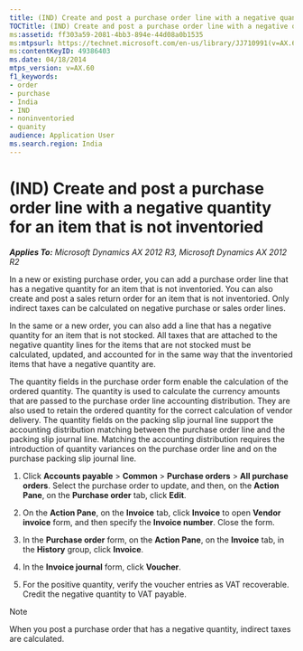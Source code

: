 ```yaml
---
title: (IND) Create and post a purchase order line with a negative quantity for an item that is not inventoried
TOCTitle: (IND) Create and post a purchase order line with a negative quantity for an item that is not inventoried
ms:assetid: ff303a59-2081-4bb3-894e-44d08a0b1535
ms:mtpsurl: https://technet.microsoft.com/en-us/library/JJ710991(v=AX.60)
ms:contentKeyID: 49386403
ms.date: 04/18/2014
mtps_version: v=AX.60
f1_keywords:
- order
- purchase
- India
- IND
- noninventoried
- quanity
audience: Application User
ms.search.region: India
---
```


# (IND) Create and post a purchase order line with a negative quantity for an item that is not inventoried 


_**Applies To:** Microsoft Dynamics AX 2012 R3, Microsoft Dynamics AX 2012 R2_

In a new or existing purchase order, you can add a purchase order line that has a negative quantity for an item that is not inventoried. You can also create and post a sales return order for an item that is not inventoried. Only indirect taxes can be calculated on negative purchase or sales order lines.

In the same or a new order, you can also add a line that has a negative quantity for an item that is not stocked. All taxes that are attached to the negative quantity lines for the items that are not stocked must be calculated, updated, and accounted for in the same way that the inventoried items that have a negative quantity are.

The quantity fields in the purchase order form enable the calculation of the ordered quantity. The quantity is used to calculate the currency amounts that are passed to the purchase order line accounting distribution. They are also used to retain the ordered quantity for the correct calculation of vendor delivery. The quantity fields on the packing slip journal line support the accounting distribution matching between the purchase order line and the packing slip journal line. Matching the accounting distribution requires the introduction of quantity variances on the purchase order line and on the purchase packing slip journal line.

1.  Click **Accounts payable** \> **Common** \> **Purchase orders** \> **All purchase orders**. Select the purchase order to update, and then, on the **Action Pane**, on the **Purchase order** tab, click **Edit**.

2.  On the **Action Pane**, on the **Invoice** tab, click **Invoice** to open **Vendor invoice** form, and then specify the **Invoice number**. Close the form.

3.  In the **Purchase order** form, on the **Action Pane**, on the **Invoice** tab, in the **History** group, click **Invoice**.

4.  In the **Invoice journal** form, click **Voucher**.

5.  For the positive quantity, verify the voucher entries as VAT recoverable. Credit the negative quantity to VAT payable.


> [!NOTE]
> <P>When you post a purchase order that has a negative quantity, indirect taxes are calculated.</P>


  


